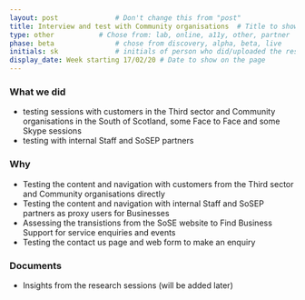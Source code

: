```yaml
---
layout: post              # Don't change this from "post"
title: Interview and test with Community organisations  # Title to show on the page
type: other           # Chose from: lab, online, a11y, other, partner
phase: beta               # chose from discovery, alpha, beta, live
initials: sk              # initials of person who did/uploaded the research
display_date: Week starting 17/02/20 # Date to show on the page
---
```


### What we did
- testing sessions with customers in the Third sector and Community organisations in the South of Scotland, some Face to Face and some Skype sessions
- testing with internal Staff and SoSEP partners


### Why
- Testing the content and navigation with customers from  the Third sector and Community organisations directly
- Testing the content and navigation with internal Staff and SoSEP partners as proxy users for Businesses
- Assessing the transistions from the SoSE website to Find Business Support for service enquiries and events
- Testing the contact us page and web form to make an enquiry


### Documents

- Insights from the research sessions (will be added later)

